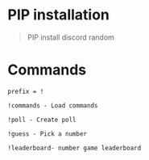 # PIP installation

> PIP install discord random

# Commands
```
prefix = !

!commands - Load commands

!poll - Create poll

!guess - Pick a number

!leaderboard- number game leaderboard
```
